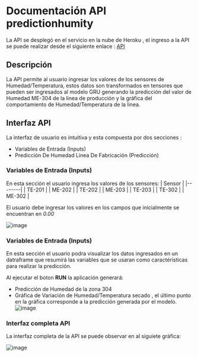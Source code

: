 # **Documentación API predictionhumity**

La API se desplegó en el servicio en la nube de Heroku , el ingreso a la API se puede realizar desde el siguiente enlace : [API](https://predictionhumity.herokuapp.com/)

## **Descripción**
La API permite al usuario ingresar los valores de los sensores de Humedad/Temperatura, estos datos son transformados en tensores que pueden ser ingresados al modelo GRU generando la predicción del valor de Humedad ME-304 de la linea de producción y la gráfica del comportamiento de Humedad/Temperatura de la linea.

## Interfaz API
La interfaz de usuario es intuitiva y esta compuesta por dos secciones :
* Variables de Entrada (Inputs)
* Predicción De Humedad Linea De Fabricación (Predicción)
### Variables de Entrada (Inputs)
En esta sección el usuario ingresa los valores de los sensores:
| Sensor |
|--------|
| TE-201 |
| ME-202 |
| TE-202 |
| ME-203 |
| TE-203 |
| TE-302 |
| ME-302 |

El usuario debe ingresar los valores en los campos que inicialmente se encuentran en *0.00* 

![image](https://user-images.githubusercontent.com/105468175/172882861-fc16dbb9-aabe-4f25-bfae-0ba7ab435823.png)
### Variables de Entrada (Inputs)
En esta sección el usuario podra visualizar los datos ingresados en un datraframe que resumirá las variables que se usaran como caractéristicas para realizar la predicción.

Al ejecutar el boton **RUN** la aplicación generará:
* Predicción de Humedad de la zona 304
* Gráfica de Variación de Humedad/Temperatura secado , el último punto en la gráfica corresponde a la predicción generada por el modelo.
![image](https://user-images.githubusercontent.com/105468175/172884090-75e6469a-d21f-4679-9c7f-c9f100dd5d76.png)

### Interfaz completa API
La interfaz completa de la API se puede observar en al siguiete gráfica:

![image](https://user-images.githubusercontent.com/105468175/172884307-05430fda-6348-43a0-9076-3e8967bc378d.png)

  

